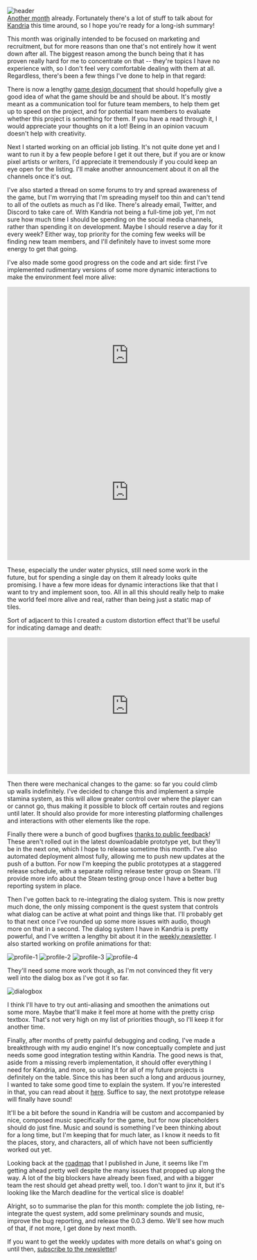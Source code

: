 ![header](FIXME)  
[Another month](https://reader.tymoon.eu/article/386) already. Fortunately there's a lot of stuff to talk about for [Kandria](https://kandria.com) this time around, so I hope you're ready for a long-ish summary!

This month was originally intended to be focused on marketing and recruitment, but for more reasons than one that's not entirely how it went down after all. The biggest reason among the bunch being that it has proven really hard for me to concentrate on that -- they're topics I have no experience with, so I don't feel very comfortable dealing with them at all. Regardless, there's been a few things I've done to help in that regard:

There is now a lengthy [game design document](https://kandria.com/design.html) that should hopefully give a good idea of what the game should be and should be about. It's mostly meant as a communication tool for future team members, to help them get up to speed on the project, and for potential team members to evaluate whether this project is something for them. If you have a read through it, I would appreciate your thoughts on it a lot! Being in an opinion vacuum doesn't help with creativity.

Next I started working on an official job listing. It's not quite done yet and I want to run it by a few people before I get it out there, but if you are or know pixel artists or writers, I'd appreciate it tremendously if you could keep an eye open for the listing. I'll make another announcement about it on all the channels once it's out.

I've also started a thread on some forums to try and spread awareness of the game, but I'm worrying that I'm spreading myself too thin and can't tend to all of the outlets as much as I'd like. There's already email, Twitter, and Discord to take care of. With Kandria not being a full-time job yet, I'm not sure how much time I should be spending on the social media channels, rather than spending it on development. Maybe I should reserve a day for it every week? Either way, top priority for the coming few weeks will be finding new team members, and I'll definitely have to invest some more energy to get that going.

I've also made some good progress on the code and art side: first I've implemented rudimentary versions of some more dynamic interactions to make the environment feel more alive:

<iframe width="560" height="315" src="https://www.youtube.com/embed/05ul8jlkRAU" frameborder="0" allow="accelerometer; autoplay; encrypted-media; gyroscope; picture-in-picture" allowfullscreen></iframe>
<iframe width="560" height="315" src="https://www.youtube.com/embed/Yl0vYef7rJs" frameborder="0" allow="accelerometer; autoplay; encrypted-media; gyroscope; picture-in-picture" allowfullscreen></iframe>

These, especially the under water physics, still need some work in the future, but for spending a single day on them it already looks quite promising. I have a few more ideas for dynamic interactions like that that I want to try and implement soon, too. All in all this should really help to make the world feel more alive and real, rather than being just a static map of tiles.

Sort of adjacent to this I created a custom distortion effect that'll be useful for indicating damage and death:

<iframe width="560" height="315" src="https://www.youtube.com/embed/BnmfaX5lkL4" frameborder="0" allow="accelerometer; autoplay; encrypted-media; gyroscope; picture-in-picture" allowfullscreen></iframe>

Then there were mechanical changes to the game: so far you could climb up walls indefinitely. I've decided to change this and implement a simple stamina system, as this will allow greater control over where the player can or cannot go, thus making it possible to block off certain routes and regions until later. It should also provide for more interesting platforming challenges and interactions with other elements like the rope.

Finally there were a bunch of good bugfixes [thanks to public feedback](https://github.com/Shinmera/kandria/blob/master/CHANGES.mess)! These aren't rolled out in the latest downloadable prototype yet, but they'll be in the next one, which I hope to release sometime this month. I've also automated deployment almost fully, allowing me to push new updates at the push of a button. For now I'm keeping the public prototypes at a staggered release schedule, with a separate rolling release tester group on Steam. I'll provide more info about the Steam testing group once I have a better bug reporting system in place.

Then I've gotten back to re-integrating the dialog system. This is now pretty much done, the only missing component is the quest system that controls what dialog can be active at what point and things like that. I'll probably get to that next once I've rounded up some more issues with audio, though more on that in a second. The dialog system I have in Kandria is pretty powerful, and I've written a lengthy bit about it in the [weekly newsletter](https://kandria.com/#media). I also started working on profile animations for that:

![profile-1](https://filebox.tymoon.eu//file/TWpBMU5BPT0=)
![profile-2](https://filebox.tymoon.eu//file/TWpBMU5RPT0=)
![profile-3](https://filebox.tymoon.eu//file/TWpBMU13PT0=)
![profile-4](https://filebox.tymoon.eu//file/TWpBMU1nPT0=)

They'll need some more work though, as I'm not convinced they fit very well into the dialog box as I've got it so far.

![dialogbox](https://filebox.tymoon.eu//file/TWpBMU5nPT0=)

I think I'll have to try out anti-aliasing and smoothen the animations out some more. Maybe that'll make it feel more at home with the pretty crisp textbox. That's not very high on my list of priorities though, so I'll keep it for another time.

Finally, after months of pretty painful debugging and coding, I've made a breakthrough with my audio engine! It's now conceptually complete and just needs some good integration testing within Kandria. The good news is that, aside from a missing reverb implementation, it should offer everything I need for Kandria, and more, so using it for all of my future projects is definitely on the table. Since this has been such a long and arduous journey, I wanted to take some good time to explain the system. If you're interested in that, you can read about it [here](FIXME). Suffice to say, the next prototype release will finally have sound!

It'll be a bit before the sound in Kandria will be custom and accompanied by nice, composed music specifically for the game, but for now placeholders should do just fine. Music and sound is something I've been thinking about for a long time, but I'm keeping that for much later, as I know it needs to fit the places, story, and characters, all of which have not been sufficiently worked out yet.

Looking back at the [roadmap](https://reader.tymoon.eu/article/384) that I published in June, it seems like I'm getting ahead pretty well despite the many issues that propped up along the way. A lot of the big blockers have already been fixed, and with a bigger team the rest should get ahead pretty well, too. I don't want to jinx it, but it's looking like the March deadline for the vertical slice is doable!

Alright, so to summarise the plan for this month: complete the job listing, re-integrate the quest system, add some preliminary sounds and music, improve the bug reporting, and release the 0.0.3 demo. We'll see how much of that, if not more, I get done by next month.

If you want to get the weekly updates with more details on what's going on until then, [subscribe to the newsletter](https://kandria.com/#subscribe)!
